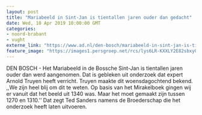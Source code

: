 ```yaml
---
layout: post
title: "Mariabeeld in Sint-Jan is tientallen jaren ouder dan gedacht"
date: Wed, 10 Apr 2019 10:00:00 GMT
categories: 
- noord-brabant 
- vught 
externe_link: "https://www.ad.nl/den-bosch/mariabeeld-in-sint-jan-is-tientallen-jaren-ouder-dan-gedacht~a7b6fb07/"
feature_image: "https://images1.persgroep.net/rcs/lys6LR-KXXLY2E82sbxy03q6O7Q/diocontent/105666892/_fitwidth/400/?appId=21791a8992982cd8da851550a453bd7f&quality=0.7"
---
```


DEN BOSCH - Het Mariabeeld in de Bossche Sint-Jan is tientallen jaren ouder dan werd aangenomen. Dat is gebleken uit onderzoek dat expert Arnold Truyen heeft verricht. Truyen maakte dit woensdagochtend bekend. ,,We zijn heel blij om dit te weten. Op basis van het Mirakelboek gingen wij er vanuit dat het beeld uit 1340 was. Maar het moet gemaakt zijn tussen 1270 en 1310.’’ Dat zegt Ted Sanders namens de Broederschap die het onderzoek heeft laten uitvoeren.
